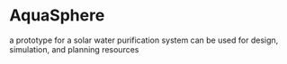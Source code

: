 # AquaSphere
a prototype for a solar water purification system can be used for design, simulation, and planning resources 
